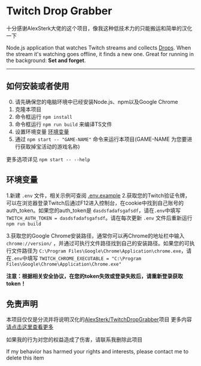 # Twitch Drop Grabber
十分感谢AlexSterk大佬的这个项目，像我这种低技术力的只能搬运和简单的汉化一下

Node.js application that watches Twitch streams and collects [Drops](https://help.twitch.tv/s/article/mission-based-drops?language=en_US). 
When the stream it's watching goes offline, it finds a new one. Great for running in the background: **Set and forget**.

----

## 如何安装或者使用

0. 请先确保您的电脑环境中已经安装Node.js、npm以及Google Chrome
1. 克隆本项目
2. 命令框运行 `npm install`
3. 命令框运行 `npm run build` 来编译TS文件
4. 设置环境变量 [环境变量](#环境变量)
5. 通过 `npm start -- "GAME-NAME"` 命令来运行本项目(GAME-NAME 为您要进行获取掉宝活动的游戏名称)
   
更多选项详见 `npm start -- --help`
   
## 环境变量

1.新建 `.env` 文件，相关示例可查阅 [.env.example](/.env.example)
2.获取您的Twitch验证令牌，可以在浏览器登录Twitch后通过F12进入控制台，在cookie中找到自己账号的auth_token。如果您的auth_token是 `dasdsfadafsgafsdf`，请在`.env`中填写 `TWITCH_AUTH_TOKEN = dasdsfadafsgafsdf`。请在每次更新 `.env` 文件后重新运行 `npm run build`

3.获取您的Google Chrome安装路径，通常你可以再Chrome的地址栏中输入 `chrome://version/` ，并通过可执行文件路径找到自己的安装路径。如果您的可执行文件路径为 `C:\Program Files\Google\Chrome\Application\chrome.exe`，请在`.env`中填写 `TWITCH_CHROME_EXECUTABLE = "C:\Program Files\Google\Chrome\Application\Chrome.exe"`

**注意：根据相关安全协议，在您的token失效或登录失败后，请重新登录获取token！**

## 免责声明
本项目仅仅是分流并将说明汉化的[AlexSterk/TwitchDropGrabber](https://github.com/AlexSterk/TwitchDropGrabber)项目
更多内容[请点击这里查看更多](https://github.com/AlexSterk/TwitchDropGrabber)

如果我的行为对您的权益造成了伤害，请联系我删除此项目

If my behavior has harmed your rights and interests, please contact me to delete this item